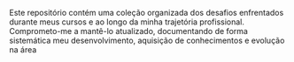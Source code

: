 Este repositório contém uma coleção organizada dos desafios enfrentados durante meus cursos e ao longo da minha trajetória profissional. Comprometo-me a mantê-lo atualizado, documentando de forma sistemática meu desenvolvimento, aquisição de conhecimentos e evolução na área
